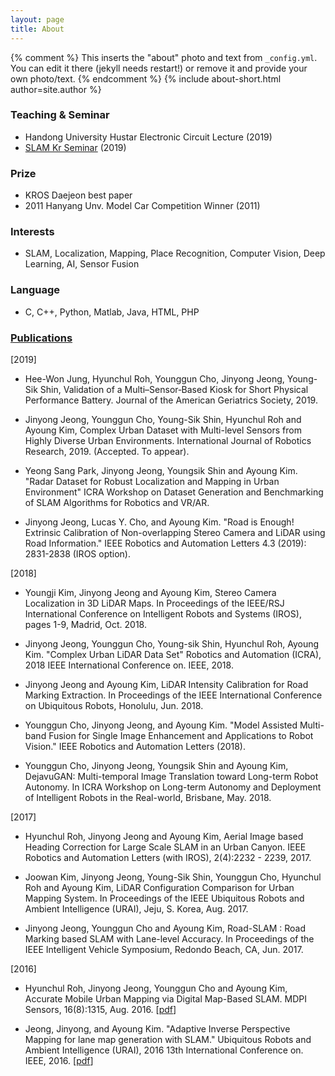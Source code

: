 ```yaml
---
layout: page
title: About
---
```


{% comment %}
  This inserts the "about" photo and text from `_config.yml`.
  You can edit it there (jekyll needs restart!) or remove it and provide your own photo/text.
{% endcomment %}
{% include about-short.html author=site.author %}

### Teaching & Seminar
- Handong University Hustar Electronic Circuit Lecture (2019)
- [SLAM Kr Seminar](https://youtu.be/OHeCrGIvpWw) (2019)

### Prize
- KROS Daejeon best paper 
- 2011 Hanyang Unv. Model Car Competition Winner (2011)

### Interests

* SLAM, Localization, Mapping, Place Recognition, Computer Vision, Deep Learning, AI, Sensor Fusion

### Language

* C, C++, Python, Matlab, Java, HTML, PHP


### [Publications](https://scholar.google.co.kr/citations?user=_RDRRWwAAAAJ&hl=ko)


[2019]
* Hee-Won Jung, Hyunchul Roh, Younggun Cho, Jinyong Jeong, Young-Sik Shin, Validation of a Multi–Sensor‐Based Kiosk for Short Physical Performance Battery. Journal of the American Geriatrics Society, 2019.

* Jinyong Jeong, Younggun Cho, Young-Sik Shin, Hyunchul Roh and Ayoung Kim, Complex Urban Dataset with Multi-level Sensors from Highly Diverse Urban Environments. International Journal of Robotics Research, 2019. (Accepted. To appear).

* Yeong Sang Park, Jinyong Jeong, Youngsik Shin and Ayoung Kim. "Radar Dataset for Robust Localization and Mapping in Urban Environment" ICRA Workshop on Dataset Generation and Benchmarking of SLAM Algorithms for Robotics and VR/AR. 

* Jinyong Jeong, Lucas Y. Cho, and Ayoung Kim. "Road is Enough! Extrinsic Calibration of Non-overlapping Stereo Camera and LiDAR using Road Information." IEEE Robotics and Automation Letters 4.3 (2019): 2831-2838 (IROS option). 

[2018]
* Youngji Kim, Jinyong Jeong and Ayoung Kim, Stereo Camera Localization in 3D LiDAR Maps. In Proceedings of the IEEE/RSJ International Conference on Intelligent Robots and Systems (IROS), pages 1-9, Madrid, Oct. 2018. 

* Jinyong Jeong, Younggun Cho, Young-sik Shin, Hyunchul Roh, Ayoung Kim. "Complex Urban LiDAR Data Set" Robotics and Automation (ICRA), 2018 IEEE International Conference on. IEEE, 2018.

* Jinyong Jeong and Ayoung Kim, LiDAR Intensity Calibration for Road Marking Extraction. In Proceedings of the IEEE International Conference on Ubiquitous Robots, Honolulu, Jun. 2018. 

* Younggun Cho, Jinyong Jeong, and Ayoung Kim. "Model Assisted Multi-band Fusion for Single Image Enhancement and Applications to Robot Vision." IEEE Robotics and Automation Letters (2018).

* Younggun Cho, Jinyong Jeong, Youngsik Shin and Ayoung Kim, DejavuGAN: Multi-temporal Image Translation toward Long-term Robot Autonomy. In ICRA Workshop on Long-term Autonomy and Deployment of Intelligent Robots in the Real-world, Brisbane, May. 2018.

[2017]

* Hyunchul Roh, Jinyong Jeong and Ayoung Kim, Aerial Image based Heading Correction for Large Scale SLAM in an Urban Canyon. IEEE Robotics and Automation Letters (with IROS), 2(4):2232 - 2239, 2017.

* Joowan Kim, Jinyong Jeong, Young-Sik Shin, Younggun Cho, Hyunchul Roh and Ayoung Kim, LiDAR Configuration Comparison for Urban Mapping System. In Proceedings of the IEEE Ubiquitous Robots and Ambient Intelligence (URAI), Jeju, S. Korea, Aug. 2017.

* Jinyong Jeong, Younggun Cho and Ayoung Kim, Road-SLAM : Road Marking based SLAM with Lane-level Accuracy. In Proceedings of the IEEE Intelligent Vehicle Symposium, Redondo Beach, CA, Jun. 2017.

[2016]

* Hyunchul Roh, Jinyong Jeong, Younggun Cho and Ayoung Kim, Accurate Mobile Urban Mapping via Digital Map-Based SLAM. MDPI Sensors, 16(8):1315, Aug. 2016. [[pdf](/Download/papers/roh_2016_sensors_accurate_mobile_urban_mapping.pdf)]

* Jeong, Jinyong, and Ayoung Kim. "Adaptive Inverse Perspective Mapping for lane map generation with SLAM." Ubiquitous Robots and Ambient Intelligence (URAI), 2016 13th International Conference on. IEEE, 2016. [[pdf](/Download/papers/jjeong_2016_urai_aIPM.pdf)]


